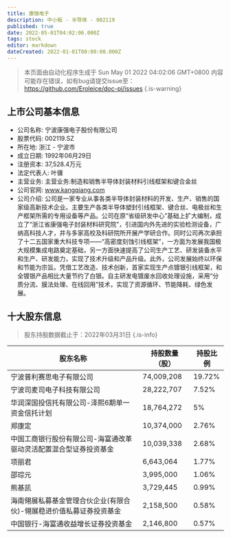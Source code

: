 ```yaml
---
title: 康强电子
description: 中小板 - 半导体 - 002119
published: true
date: 2022-05-01T04:02:06.000Z
tags: stock
editor: markdown
dateCreated: 2022-01-01T00:00:00.000Z
---
```


> 本页面由自动化程序生成于 Sun May 01 2022 04:02:06 GMT+0800
> 内容可能存在错误，如有bug请提交issue至：https://github.com/Eroleice/doc-pi/issues
{.is-warning}

## 上市公司基本信息
- 公司名称: 宁波康强电子股份有限公司
- 股票代码: 002119.SZ
- 所在地: 浙江 - 宁波市
- 成立日期: 1992年06月29日
- 注册资本: 37,528.4万元
- 法定代表人: 叶骥
- 主营业务: 主营业务:制造和销售半导体封装材料引线框架和键合金丝
- 公司官网: www.kangqiang.com
- 公司介绍: 公司是一家专业从事各类半导体封装材料的开发、生产、销售的国家级高新技术企业。主要生产各类半导体塑封引线框架、键合丝、电极丝和生产框架所需的专用设备等产品。公司在原“省级研发中心”基础上扩大编制，成立了“浙江省康强电子封装材料研究院”，引进国内外先进的实验检测设备，广纳高科技人才，并与多家高校及科研院所开展产学研合作。同时公司再次承担了十二五国家重大科技专项——“高密度刻蚀引线框架”，一方面为发展我国极大规模集成电路奠定基础，另一方面快速提高了公司生产工艺、研发装备水平和生产、研发能力，实现了技术升级和产品升级。此外，公司发展始终以环保和节能为宗旨。凭借工艺改造、技术创新，首家实现生产点镀银引线框架，和全镀银产品相比大量节约了白银。自主研发电镀废水回收处理设施，采用“分质分流、膜法处理、在线回用”技术，实现了资源循环、节能降耗、绿色发展。


## 十大股东信息
> 股东持股数据截止于：2022年03月31日
{.is-info}

| 股东名称 | 持股数量（股） | 持股比例 |
| --- | --- | --- |
| 宁波普利赛思电子有限公司 | 74,009,208 | 19.72% |
| 宁波司麦司电子科技有限公司 | 28,222,707 | 7.52% |
| 华润深国投信托有限公司-泽熙6期单一资金信托计划 | 18,764,272 | 5% |
| 郑康定 | 10,374,000 | 2.76% |
| 中国工商银行股份有限公司-海富通改革驱动灵活配置混合型证券投资基金 | 10,039,338 | 2.68% |
| 项丽君 | 6,643,064 | 1.77% |
| 邵琮元 | 3,995,000 | 1.06% |
| 熊基凯 | 3,729,445 | 0.99% |
| 海南翎展私募基金管理合伙企业(有限合伙)-翎展稳进价值私募证券投资基金 | 2,158,500 | 0.58% |
| 中国银行-海富通收益增长证券投资基金 | 2,146,800 | 0.57% |





